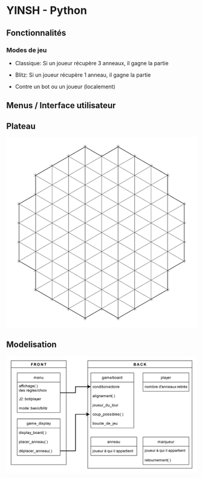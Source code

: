 # YINSH - Python

## Fonctionnalités

### Modes de jeu

- Classique:
    Si un joueur récupère 3 anneaux, il gagne la partie
- Blitz:
    Si un joueur récupère 1 anneau, il gagne la partie

- Contre un bot ou un joueur (localement)

## Menus / Interface utilisateur

## Plateau

![plateau du YINSH](/src/board.svg)

## Modelisation

![modelisation du code](/media/modelisation.svg)

